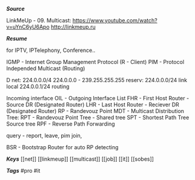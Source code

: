 ***Source*** 

LinkMeUp - 09. Multicast: https://www.youtube.com/watch?v=uYnC6yU6Apo  http://linkmeup.ru

***Resume***

for IPTV, IPTelephony, Conference.. 

IGMP - Internet Group Management Protocol (R - Client)
PIM - Protocol Independed Multicast (Routing)

D net: 224.0.0.0/4 224.0.0.0 - 239.255.255.255
reserv:
	224.0.0.0/24 link local
	224.0.0.1/24 routing
	
Incoming interface
OIL - Outgoing Interface List
FHR - First Host Router - Source DR (Designated Router)
LHR - Last Host Router - Reciever DR (Designated Router)
RP - Randevouz Point
MDT - Multicast Distribution Tree:
	RPT - Randevouz Point Tree - Shared tree
	SPT - Shortest Path Tree Source tree
RPF - Reverse Path Forwarding

query - report, leave, pim join, 

BSR - Bootstrap Router for auto RP detecting


***Keys*** [[net]] [[linkmeup]] [[multicast]] [[job]] [[it]] [[sobes]]

***Tags*** #pro #it 